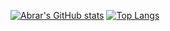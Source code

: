 [![Abrar's GitHub stats](https://github-readme-stats.vercel.app/api?username=abrarfaiaz0&show_icons=true&theme=shades-of-purple)](https://github.com/abrarfaiaz0/github-readme-stats)
[![Top Langs](https://github-readme-stats.vercel.app/api/top-langs/?username=abrarfaiaz0&langs_count=8)](https://github.com/abrarfaiaz0/github-readme-stats)
